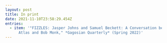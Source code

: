 ```yaml
---
layout: post
title: In print
date: 2021-11-10T23:58:29.454Z
entries:
  - item: '"FIZZLES: Jasper Johns and Samuel Beckett: A Conversation between Anthony
      Atlas and Bob Monk," *Gagosian Quarterly* (Spring 2022)'
---
```

